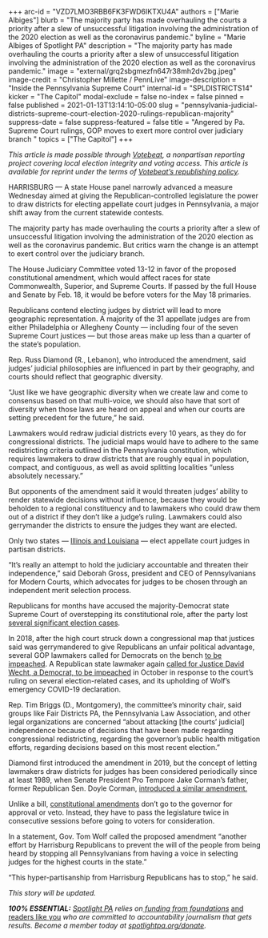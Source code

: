 +++
arc-id = "VZD7LMO3RBB6FK3FWD6IKTXU4A"
authors = ["Marie Albiges"]
blurb = "The majority party has made overhauling the courts a priority after a slew of unsuccessful litigation involving the administration of the 2020 election as well as the coronavirus pandemic."
byline = "Marie Albiges of Spotlight PA"
description = "The majority party has made overhauling the courts a priority after a slew of unsuccessful litigation involving the administration of the 2020 election as well as the coronavirus pandemic."
image = "external/grq2sbgmezfn647r38mh2dv2bg.jpeg"
image-credit = "Christopher Millette / PennLive"
image-description = "Inside the Pennsylvania Supreme Court"
internal-id = "SPLDISTRICTS14"
kicker = "The Capitol"
modal-exclude = false
no-index = false
pinned = false
published = 2021-01-13T13:14:10-05:00
slug = "pennsylvania-judicial-districts-supreme-court-election-2020-rulings-republican-majority"
suppress-date = false
suppress-featured = false
title = "Angered by Pa. Supreme Court rulings, GOP moves to exert more control over judiciary branch "
topics = ["The Capitol"]
+++

<i>This article is made possible through </i><a href="https://web.archive.org/20201019151248/http://votebeat.org/"><i>Votebeat</i></a><i>, a nonpartisan reporting project covering local election integrity and voting access. This article is available for reprint under the terms of </i><a href="https://web.archive.org/20210907141701/https://www.votebeat.org/pages/republishing"><i>Votebeat’s republishing policy</i></a><i>.</i>

HARRISBURG — A state House panel narrowly advanced a measure Wednesday aimed at giving the Republican-controlled legislature the power to draw districts for electing appellate court judges in Pennsylvania, a major shift away from the current statewide contests.

The majority party has made overhauling the courts a priority after a slew of unsuccessful litigation involving the administration of the 2020 election as well as the coronavirus pandemic. But critics warn the change is an attempt to exert control over the judiciary branch.

The House Judiciary Committee voted 13-12 in favor of the proposed constitutional amendment, which would affect races for state Commonwealth, Superior, and Supreme Courts. If passed by the full House and Senate by Feb. 18, it would be before voters for the May 18 primaries.

Republicans contend electing judges by district will lead to more geographic representation. A majority of the 31 appellate judges are from either Philadelphia or Allegheny County — including four of the seven Supreme Court justices — but those areas make up less than a quarter of the state’s population.

Rep. Russ Diamond (R., Lebanon), who introduced the amendment, said judges’ judicial philosophies are influenced in part by their geography, and courts should reflect that geographic diversity.

“Just like we have geographic diversity when we create law and come to consensus based on that multi-voice, we should also have that sort of diversity when those laws are heard on appeal and when our courts are setting precedent for the future,” he said.

<script src="https://www.spotlightpa.org/embed.js" async></script><div data-spl-embed-version="1" data-spl-src="https://www.spotlightpa.org/embeds/newsletter/"></div>

Lawmakers would redraw judicial districts every 10 years, as they do for congressional districts. The judicial maps would have to adhere to the same redistricting criteria outlined in the Pennsylvania constitution, which requires lawmakers to draw districts that are roughly equal in population, compact, and contiguous, as well as avoid splitting localities “unless absolutely necessary.”

But opponents of the amendment said it would threaten judges’ ability to render statewide decisions without influence, because they would be beholden to a regional constituency and to lawmakers who could draw them out of a district if they don’t like a judge’s ruling. Lawmakers could also gerrymander the districts to ensure the judges they want are elected.

Only two states — <a href="https://web.archive.org/20210114031701/http://www.judicialselection.us/judicial_selection/methods/selection_of_judges.cfm?state=">Illinois and Louisiana</a> — elect appellate court judges in partisan districts.

“It’s really an attempt to hold the judiciary accountable and threaten their independence,” said Deborah Gross, president and CEO of Pennsylvanians for Modern Courts, which advocates for judges to be chosen through an independent merit selection process.

Republicans for months have accused the majority-Democrat state Supreme Court of overstepping its constitutional role, after the party lost <a href="https://www.spotlightpa.org/news/2020/09/pa-election-november-supreme-court-mail-ballots-tom-wolf/">several significant election cases</a>.

<script src="https://www.spotlightpa.org/embed.js" async></script><div data-spl-embed-version="1" data-spl-src="https://www.spotlightpa.org/embeds/donate/?teaser_text=Spotlight%20PA%20provides%20essential%2C%20public-service%20journalism%20thanks%20to%20readers%20like%20you.%20Help%20us%20continue%20that%20work."></div>

In 2018, after the high court struck down a congressional map that justices said was gerrymandered to give Republicans an unfair political advantage, several GOP lawmakers called for Democrats on the bench <a href="https://web.archive.org/20201101083525/https://apnews.com/article/8d8215c8e34b42198222ae5b00c0ca9d">to be impeached</a>. A Republican state lawmaker again <a href="https://web.archive.org/20201010083107/https://triblive.com/news/pennsylvania/state-rep-calls-for-impeachment-of-supreme-court-justice-wecht/">called for Justice David Wecht, a Democrat, to be impeached</a> in October in response to the court’s ruling on several election-related cases, and its upholding of Wolf’s emergency COVID-19 declaration.

Rep. Tim Briggs (D., Montgomery), the committee’s minority chair, said groups like Fair Districts PA, the Pennsylvania Law Association, and other legal organizations are concerned “about attacking [the courts’ judicial] independence because of decisions that have been made regarding congressional redistricting, regarding the governor’s public health mitigation efforts, regarding decisions based on this most recent election.”

Diamond first introduced the amendment in 2019, but the concept of letting lawmakers draw districts for judges has been considered periodically since at least 1989, when Senate President Pro Tempore Jake Corman’s father, former Republican Sen. Doyle Corman, <a href="https://web.archive.org/20210113201628/https://www.legis.state.pa.us/cfdocs/billinfo/billinfo.cfm?syear=1989&sind=0&body=S&type=B&bn=1300">introduced a similar amendment.</a>

Unlike a bill, <a href="https://web.archive.org/20210113233517/https://www.legis.state.pa.us/cfdocs/legis/LI/consCheck.cfm?txtType=HTM&ttl=00&div=0&chpt=11">constitutional amendments</a> don’t go to the governor for approval or veto. Instead, they have to pass the legislature twice in consecutive sessions before going to voters for consideration.

In a statement, Gov. Tom Wolf called the proposed amendment “another effort by Harrisburg Republicans to prevent the will of the people from being heard by stopping all Pennsylvanians from having a voice in selecting judges for the highest courts in the state.”

“This hyper-partisanship from Harrisburg Republicans has to stop,” he said. 

<i>This story will be updated.</i>

<i><b>100% ESSENTIAL:</b></i><i> </i><a href="https://www.spotlightpa.org/"><i>Spotlight PA</i></a><i> relies on</i><a href="https://www.spotlightpa.org/support"><i> funding from foundations</i></a><i> </i><a href="https://www.spotlightpa.org/support">and readers like you</a><i> who are committed to accountability journalism that gets results. Become a member today at </i><a href="/donate?campaign=701Dn000000YgovIAC"><i>spotlightpa.org/donate</i></a><i>.</i>
